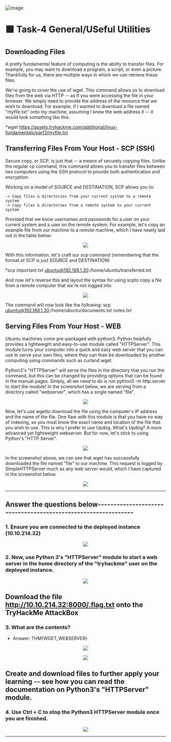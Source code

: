 ![image](https://user-images.githubusercontent.com/94435318/161897073-d4156a5b-bf4b-4240-8265-05fab54f6b6f.png)



# 🟥 Task-4 General/USeful Utilities

## Downloading Files

A pretty fundamental feature of computing is the ability to transfer files. For example, you may want to download a program, a script, or even a picture. Thankfully for us, there are multiple ways in which we can retrieve these files.

We're going to cover the use of wget.  This command allows us to download files from the web via HTTP -- as if you were accessing the file in your browser. We simply need to provide the address of the resource that we wish to download. For example, if I wanted to download a file named "myfile.txt" onto my machine, assuming I knew the web address it -- it would look something like this:

*wget https://assets.tryhackme.com/additional/linux-fundamentals/part3/myfile.txt

## Transferring Files From Your Host - SCP (SSH)

Secure copy, or SCP, is just that -- a means of securely copying files. Unlike the regular cp command, this command allows you to transfer files between two computers using the SSH protocol to provide both authentication and encryption.

Working on a model of SOURCE and DESTINATION, SCP allows you to:

    -> Copy files & directories from your current system to a remote system
    -> Copy files & directories from a remote system to your current system

Provided that we know usernames and passwords for a user on your current system and a user on the remote system. For example, let's copy an example file from our machine to a remote machine, which I have neatly laid out in the table below:

<p align="center">
  <img src="https://user-images.githubusercontent.com/94435318/161901457-53321f64-7a51-4791-bf01-70c3a9205abe.png">
</p>  

With this information, let's craft our scp command (remembering that the format of SCP is just SOURCE and DESTINATION)

*scp important.txt ubuntu@192.168.1.30:/home/ubuntu/transferred.txt

And now let's reverse this and layout the syntax for using scpto copy a file from a remote computer that we're not logged into 

<p align="center">
  <img src="https://user-images.githubusercontent.com/94435318/161901552-daa9e61a-43a3-4245-9b13-5096e6f5ed7f.png">
</p>

The command will now look like the following: scp ubuntu@192.168.1.30:/home/ubuntu/documents.txt notes.txt 

## Serving Files From Your Host - WEB

Ubuntu machines come pre-packaged with python3. Python helpfully provides a lightweight and easy-to-use module called "HTTPServer". This module turns your computer into a quick and easy web server that you can use to serve your own files, where they can then be downloaded by another computing using commands such as curland wget. 

Python3's "HTTPServer" will serve the files in the directory that you run the command, but this can be changed by providing options that can be found in the manual pages. Simply, all we need to do is run python3 -m  http.server to start the module! In the screenshot below, we are serving from a directory called "webserver", which has a single named "file".

<p align="center">
  <img src="![image](https://user-images.githubusercontent.com/94435318/161901778-87236d7b-1440-49f6-9446-f586fa2e7b4a.png">
</p>  

Now, let's use wgetto download the file using the computer's IP address and the name of the file. One flaw with this module is that you have no way of indexing, so you must know the exact name and location of the file that you wish to use. This is why I prefer to use Updog. What's Updog? A more advanced yet lightweight webserver. But for now, let's stick to using Python's "HTTP Server".

<p align="center">
  <img src="https://user-images.githubusercontent.com/94435318/161901858-8cde6095-a979-429b-80fd-4c414ac6633f.png">
</p>  

In the screenshot above, we can see that wget has successfully downloaded the file named "file" to our machine. This request is logged by SimpleHTTPServer much as any web server would, which I have captured in the screenshot below.

<p align="center">
  <img src="https://user-images.githubusercontent.com/94435318/161901922-effc4e89-44b6-464c-a048-c0933a7bcf5c.png">
</p>

-------------------

Answer the questions below--------------------------------------------------------------
--

### 1. Ensure you are connected to the deployed instance (10.10.214.32)

<p align="center">
  <img src="https://user-images.githubusercontent.com/94435318/161687394-218a79b1-ce0d-49f2-8dfb-53600bdbed33.png">
</p>

### 2. Now, use Python 3's "HTTPServer" module to start a web server in the home directory of the "tryhackme" user on the deployed instance.

<p align="center">
  <img src="https://user-images.githubusercontent.com/94435318/161687394-218a79b1-ce0d-49f2-8dfb-53600bdbed33.png">
</p>

## Download the file http://10.10.214.32:8000/.flag.txt onto the TryHackMe AttackBox

### 3. What are the contents?

- Answer: THM{WGET_WEBSERVER}
  
<p align="center">
  <img src="https://user-images.githubusercontent.com/94435318/161902613-ac516d57-68f0-4768-a464-618d14b6751c.png">
</p>

<p align="center">
  <img src="https://user-images.githubusercontent.com/94435318/161902777-67733bfb-7fc5-43b5-830e-0d30239b30d8.png">
</p>

## Create and download files to further apply your learning -- see how you can read the documentation on Python3's "HTTPServer" module. 

### 4. Use Ctrl + C to stop the Python3 HTTPServer module once you are finished.

<p align="center">
  <img src="https://user-images.githubusercontent.com/94435318/161687394-218a79b1-ce0d-49f2-8dfb-53600bdbed33.png">
</p>

--------------------------------------------------------------------------------









